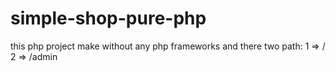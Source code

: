 # simple-shop-pure-php

this php project make without any php frameworks and there two path:
1 => /
2 => /admin
